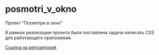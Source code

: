 # posmotri_v_okno
Проект "Посмотри в окно"

В рамках реализации проекта была поставлена задача написать CSS для работающего приложения.

[Ссылка на репозиторий](https://github.com/KaterinaIrga/ono-tebe-nado)
